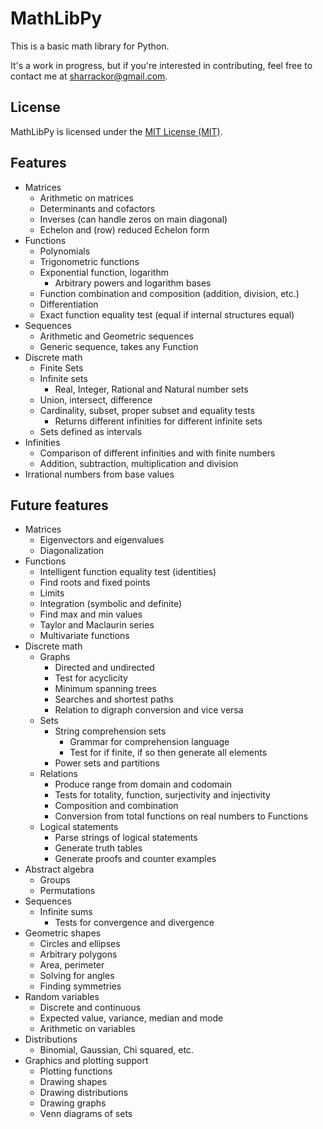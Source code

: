 # MathLibPy

This is a basic math library for Python.

It's a work in progress, but if you're interested in contributing, feel free to contact me at sharrackor@gmail.com.

## License

MathLibPy is licensed under the [MIT License (MIT)](LICENSE).

## Features

* Matrices
    * Arithmetic on matrices
    * Determinants and cofactors
    * Inverses (can handle zeros on main diagonal)
    * Echelon and (row) reduced Echelon form
* Functions
    * Polynomials
    * Trigonometric functions
    * Exponential function, logarithm
        * Arbitrary powers and logarithm bases
    * Function combination and composition (addition, division, etc.)
    * Differentiation
    * Exact function equality test (equal if internal structures equal)
* Sequences
    * Arithmetic and Geometric sequences
    * Generic sequence, takes any Function
* Discrete math
    * Finite Sets
    * Infinite sets
        * Real, Integer, Rational and Natural number sets
    * Union, intersect, difference
    * Cardinality, subset, proper subset and equality tests
        * Returns different infinities for different infinite sets
    * Sets defined as intervals
* Infinities
    * Comparison of different infinities and with finite numbers
    * Addition, subtraction, multiplication and division
* Irrational numbers from base values

## Future features

* Matrices
    * Eigenvectors and eigenvalues
    * Diagonalization
* Functions
    * Intelligent function equality test (identities)
    * Find roots and fixed points
    * Limits
    * Integration (symbolic and definite)
    * Find max and min values
    * Taylor and Maclaurin series
    * Multivariate functions
* Discrete math
    * Graphs
        * Directed and undirected
        * Test for acyclicity
        * Minimum spanning trees
        * Searches and shortest paths
        * Relation to digraph conversion and vice versa
    * Sets
        * String comprehension sets
            * Grammar for comprehension language
            * Test for if finite, if so then generate all elements
        * Power sets and partitions
    * Relations
        * Produce range from domain and codomain
        * Tests for totality, function, surjectivity and injectivity
        * Composition and combination
        * Conversion from total functions on real numbers to Functions
    * Logical statements
        * Parse strings of logical statements
        * Generate truth tables
        * Generate proofs and counter examples
* Abstract algebra
    * Groups
    * Permutations
* Sequences
    * Infinite sums
        * Tests for convergence and divergence
* Geometric shapes
    * Circles and ellipses
    * Arbitrary polygons
    * Area, perimeter
    * Solving for angles
    * Finding symmetries
* Random variables
    * Discrete and continuous
    * Expected value, variance, median and mode
    * Arithmetic on variables
* Distributions
    * Binomial, Gaussian, Chi squared, etc.
* Graphics and plotting support
    * Plotting functions
    * Drawing shapes
    * Drawing distributions
    * Drawing graphs
    * Venn diagrams of sets